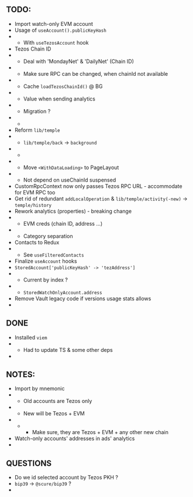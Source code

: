 ## TODO:

- Import watch-only EVM account
- Usage of `useAccount().publicKeyHash`
- - With `useTezosAccount` hook
- Tezos Chain ID
- - Deal with 'MondayNet' & 'DailyNet' (Chain ID)
- - Make sure RPC can be changed, when chainId not available
- - Cache `loadTezosChainId()` @ BG
- - Value when sending analytics
- - Migration ?
- -
- Reform `lib/temple`
- - `lib/temple/back` -> `background`
- -
- - Move `<WithDataLoading>` to PageLayout
- - Not depend on useChainId suspensed
- CustomRpcContext now only passes Tezos RPC URL - accommodate for EVM RPC too
- Get rid of redundant `addLocalOperation` & `lib/temple/activity(-new)` -> `temple/history`
- Rework analytics (properties) - breaking change
- - EVM creds (chain ID, address ...)
- - Category separation
- Contacts to Redux
- - See `useFilteredContacts`
- Finalize `useAccount` hooks
- `StoredAccount['publicKeyHash' -> 'tezAddress']`
- - Current by index ?
- - `StoredWatchOnlyAccount.address`
- Remove Vault legacy code if versions usage stats allows
-


## DONE

- Installed `viem`
- - Had to update TS & some other deps
-


## NOTES:

- Import by mnemonic
- - Old accounts are Tezos only
- - New will be Tezos + EVM
- - - Make sure, they are Tezos + EVM + any other new chain
- Watch-only accounts' addresses in ads' analytics
-

## QUESTIONS

- Do we id selected account by Tezos PKH ?
- `bip39` -> `@scure/bip39` ?
-
